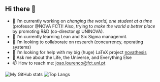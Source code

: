 ## Hi there 👋

<!--
**joaomlourenco/joaomlourenco** is a ✨ _special_ ✨ repository because its `README.md` (this file) appears on your GitHub profile.

Here are some ideas to get you started:
-->

- 🔭 I’m currently working on _changing the world, one student at a time_ (professor @NOVA FCT)! Also, trying to _make the world a better place_ by promoting R&D (co-director @ UNINOVA).
- 🌱 I’m currently learning Lean and Six Sigma managemnt.
- 👯 I’m looking to collaborate on research (concurrency, operating systems)
- 🤔 I’m looking for help with my big (huge) LaTeX project [novathesis](https://github.com/joaomlourenco/novathesis)
- 💬 Ask me about the Life, the Universe, and Everything Else
- 📫 How to reach me: joao.lourenco@fct.unl.pt
<!--
- 😄 Pronouns: ...
- ⚡ Fun fact: ...
-->

![My GitHub stats](https://github-readme-stats.vercel.app/api?username=joaomlourenco&show=reviews,discussions_started,discussions_answered,prs_merged,prs_merged_percentage&show_icons=true)
![Top Langs](https://github-readme-stats.vercel.app/api/top-langs/?username=joaomlourenco&layout=compact)
